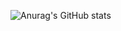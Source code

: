 ![Anurag's GitHub stats](https://github-readme-stats.vercel.app/api?username=reetam100&show_icons=true&theme=radical)
